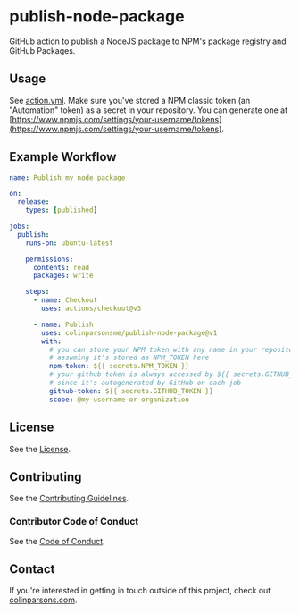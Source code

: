 # publish-node-package

GitHub action to publish a NodeJS package to NPM's package registry and GitHub
Packages.

## Usage

See [action.yml](action.yml). Make sure you've stored a NPM classic token (an
"Automation" token) as a secret in your repository. You can generate one at
[https://www.npmjs.com/settings/your-username/tokens](https://www.npmjs.com/settings/your-username/tokens).

## Example Workflow

```yaml
name: Publish my node package

on:
  release:
    types: [published]

jobs:
  publish:
    runs-on: ubuntu-latest

    permissions:
      contents: read
      packages: write

    steps:
      - name: Checkout
        uses: actions/checkout@v3

      - name: Publish
        uses: colinparsonsme/publish-node-package@v1
        with:
          # you can store your NPM token with any name in your repository secrets
          # assuming it's stored as NPM_TOKEN here
          npm-token: ${{ secrets.NPM_TOKEN }}
          # your github token is always accessed by ${{ secrets.GITHUB_TOKEN}}
          # since it's autogenerated by GitHub on each job
          github-token: ${{ secrets.GITHUB_TOKEN }}
          scope: @my-username-or-organization
```

## License

See the [License](LICENSE).

## Contributing

See the [Contributing Guidelines](CONTRIBUTING.md).

### Contributor Code of Conduct

See the [Code of Conduct](CODE-OF-CONDUCT.md).

## Contact

If you're interested in getting in touch outside of this project, check out
[colinparsons.com](https://colinparsons.com).
